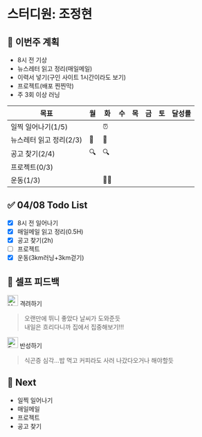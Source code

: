 # 스터디원: 조정현

## 🚀 이번주 계획

- 8시 전 기상
- 뉴스레터 읽고 정리(매일메일)
- 이력서 넣기(구인 사이트 1시간이라도 보기)
- 프로젝트(배포 찐찐막)
- 주 3회 이상 러닝

| 목표                    | 월  | 화  | 수  | 목  | 금  | 토  | 달성률 |
| ----------------------- | --- | --- | --- | --- | --- | --- | ------ |
| 일찍 일어나기(1/5)      |     | ⏰  |     |     |     |     |        |
| 뉴스레터 읽고 정리(2/3) | 📨  | 📨  |     |     |     |     |        |
| 공고 찾기(2/4)          | 🔍  | 🔍  |     |     |     |     |        |
| 프로젝트(0/3)           |     |     |     |     |     |     |        |
| 운동(1/3)               |     | 🏃‍♀️  |     |     |     |     |        |

## ✅ 04/08 Todo List

- [x] 8시 전 일어나기
- [x] 매일메일 읽고 정리(0.5H)
- [x] 공고 찾기(2h)
- [ ] 프로젝트
- [x] 운동(3km러닝+3km걷기)

## 🎉 셀프 피드백

<img src="https://raw.githubusercontent.com/Tarikul-Islam-Anik/Animated-Fluent-Emojis/master/Emojis/Smilies/Hugging%20Face.png" alt="Hugging Face" width="25" height="25"> 격려하기</img>

> 오랜만에 뛰니 좋았다 날씨가 도와준듯<br>
> 내일은 흐리다니까 집에서 집중해보기!!!

<img src="https://raw.githubusercontent.com/Tarikul-Islam-Anik/Animated-Fluent-Emojis/master/Emojis/Smilies/Face%20with%20Monocle.png" alt="Face with Monocle" width="25" height="25"> 반성하기</img>

> 식곤증 심각...밥 먹고 커피라도 사러 나갔다오거나 해야할듯

## 🌱 Next

- 일찍 일어나기
- 매일메일
- 프로젝트
- 공고 찾기
